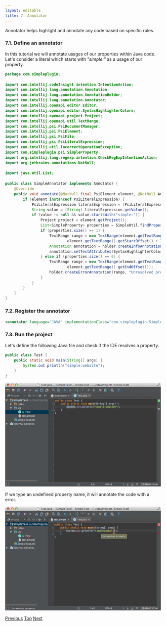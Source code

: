 ```yaml
---
layout: editable
title: 7. Annotator
---
```


Annotator helps highlight and annotate any code based on specific rules.

### 7.1. Define an annotator

In this tutorial we will annotate usages of our properties within Java code.
Let's consider a literal which starts with *"simple:"* as a usage of our property.

```java
package com.simpleplugin;

import com.intellij.codeInsight.intention.IntentionAction;
import com.intellij.lang.annotation.Annotation;
import com.intellij.lang.annotation.AnnotationHolder;
import com.intellij.lang.annotation.Annotator;
import com.intellij.openapi.editor.Editor;
import com.intellij.openapi.editor.SyntaxHighlighterColors;
import com.intellij.openapi.project.Project;
import com.intellij.openapi.util.TextRange;
import com.intellij.psi.PsiDocumentManager;
import com.intellij.psi.PsiElement;
import com.intellij.psi.PsiFile;
import com.intellij.psi.PsiLiteralExpression;
import com.intellij.util.IncorrectOperationException;
import com.simpleplugin.psi.SimpleProperty;
import org.intellij.lang.regexp.intention.CheckRegExpIntentionAction;
import org.jetbrains.annotations.NotNull;

import java.util.List;

public class SimpleAnnotator implements Annotator {
    @Override
    public void annotate(@NotNull final PsiElement element, @NotNull AnnotationHolder holder) {
        if (element instanceof PsiLiteralExpression) {
            PsiLiteralExpression literalExpression = (PsiLiteralExpression) element;
            String value = (String) literalExpression.getValue();
            if (value != null && value.startsWith("simple:")) {
                Project project = element.getProject();
                List<SimpleProperty> properties = SimpleUtil.findProperties(project, value.substring(7));
                if (properties.size() == 1) {
                    TextRange range = new TextRange(element.getTextRange().getStartOffset() + 7,
                            element.getTextRange().getStartOffset() + 7);
                    Annotation annotation = holder.createInfoAnnotation(range, null);
                    annotation.setTextAttributes(SyntaxHighlighterColors.LINE_COMMENT);
                } else if (properties.size() == 0) {
                    TextRange range = new TextRange(element.getTextRange().getStartOffset() + 8,
                            element.getTextRange().getEndOffset());
                    holder.createErrorAnnotation(range, "Unresolved property");
                }
            }
        }
    }
}
```

### 7.2. Register the annotator

```xml
<annotator language="JAVA" implementationClass="com.simpleplugin.SimpleAnnotator"/>
```

### 7.3. Run the project

Let's define the following Java file and check if the IDE resolves a property.

```java
public class Test {
    public static void main(String[] args) {
        System.out.println("simple:website");
    }
}
```

![Annotator](img/annotator.png)

If we type an undefined property name, it will annotate the code with a error.

![Unresolved property](img/unresolved_property.png)

[Previous](psi_helpers_and_utilities.html)
[Top](cls_tutorial.html)
[Next](line_marker_provider.html)

